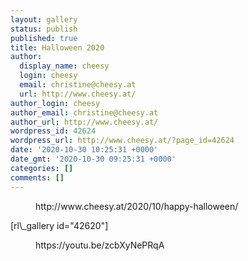 ```yaml
---
layout: gallery
status: publish
published: true
title: Halloween 2020
author:
  display_name: cheesy
  login: cheesy
  email: christine@cheesy.at
  url: http://www.cheesy.at/
author_login: cheesy
author_email: christine@cheesy.at
author_url: http://www.cheesy.at/
wordpress_id: 42624
wordpress_url: http://www.cheesy.at/?page_id=42624
date: '2020-10-30 10:25:31 +0000'
date_gmt: '2020-10-30 09:25:31 +0000'
categories: []
comments: []
---
```

<!-- wp:core-embed/wordpress {"url":"http://www.cheesy.at/2020/10/happy-halloween/","type":"rich","providerNameSlug":"cheesy-at","className":""} -->
<figure class="wp-block-embed-wordpress wp-block-embed is-type-rich is-provider-cheesy-at">
<div class="wp-block-embed__wrapper">
http://www.cheesy.at/2020/10/happy-halloween/
</div>
</figure>
<!-- /wp:core-embed/wordpress -->
<!-- wp:paragraph -->
[rl\_gallery id="42620"]
<!-- /wp:paragraph -->
<!-- wp:core-embed/youtube {"url":"https://youtu.be/zcbXyNePRqA","type":"video","providerNameSlug":"youtube","className":"wp-embed-aspect-16-9 wp-has-aspect-ratio"} -->
<figure class="wp-block-embed-youtube wp-block-embed is-type-video is-provider-youtube wp-embed-aspect-16-9 wp-has-aspect-ratio">
<div class="wp-block-embed__wrapper">
https://youtu.be/zcbXyNePRqA
</div>
</figure>
<!-- /wp:core-embed/youtube -->
